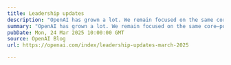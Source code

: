 ```yaml
---
title: Leadership updates
description: "OpenAI has grown a lot. We remain focused on the same core—pursuing frontier AI research that accelerates human progress–but we now also deliver products used by hundreds of millions of people."
summary: "OpenAI has grown a lot. We remain focused on the same core—pursuing frontier AI research that accelerates human progress–but we now also deliver products used by hundreds of millions of people."
pubDate: Mon, 24 Mar 2025 10:00:00 GMT
source: OpenAI Blog
url: https://openai.com/index/leadership-updates-march-2025

---
```


